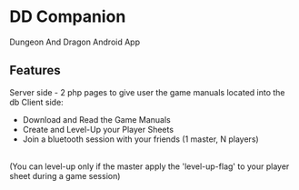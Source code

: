 # DD Companion
 Dungeon And Dragon Android App

## Features
Server side - 2 php pages to give user the game manuals located into the db
Client side:
- Download and Read the Game Manuals
- Create and Level-Up your Player Sheets
- Join a bluetooth session with your friends (1 master, N players)
<br>
(You can level-up only if the master apply the 'level-up-flag' to your player sheet during a game session)
